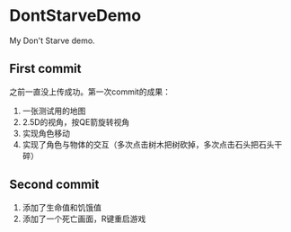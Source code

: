 # DontStarveDemo

My Don't Starve demo.
## First commit
之前一直没上传成功。第一次commit的成果：
1. 一张测试用的地图
2. 2.5D的视角，按QE箭旋转视角
3. 实现角色移动
4. 实现了角色与物体的交互（多次点击树木把树砍掉，多次点击石头把石头干碎）
## Second commit
1. 添加了生命值和饥饿值
2. 添加了一个死亡画面，R键重启游戏